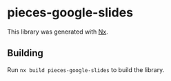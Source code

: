 # pieces-google-slides

This library was generated with [Nx](https://nx.dev).

## Building

Run `nx build pieces-google-slides` to build the library.
